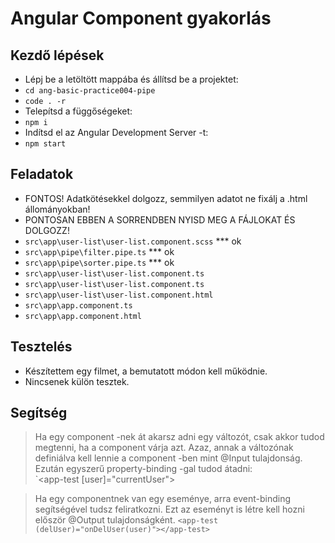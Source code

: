 # Angular Component gyakorlás

## Kezdő lépések
- Lépj be a letöltött mappába és állítsd be a projektet:
- `cd ang-basic-practice004-pipe`
- `code . -r`
- Telepítsd a függőségeket:
- `npm i`
- Indítsd el az Angular Development Server -t:
- `npm start`

## Feladatok
- FONTOS! Adatkötésekkel dolgozz, semmilyen adatot ne fixálj a .html állományokban!
- PONTOSAN EBBEN A SORRENDBEN NYISD MEG A FÁJLOKAT ÉS DOLGOZZ!
- `src\app\user-list\user-list.component.scss` *** ok
- `src\app\pipe\filter.pipe.ts` *** ok
- `src\app\pipe\sorter.pipe.ts` *** ok
- `src\app\user-list\user-list.component.ts`
- `src\app\user-list\user-list.component.ts`
- `src\app\user-list\user-list.component.html`
- `src\app\app.component.ts`
- `src\app\app.component.html`

## Tesztelés
- Készítettem egy filmet, a bemutatott módon kell működnie.
- Nincsenek külön tesztek.

## Segítség
> Ha egy component -nek át akarsz adni egy változót, csak 
akkor tudod megtenni, ha a component várja azt. Azaz, annak 
a változónak definiálva kell lennie a component -ben mint 
@Input tulajdonság.  
> Ezután egyszerű property-binding -gal tudod átadni:  
> `<app-test [user]="currentUser"></app-test>  
  
> Ha egy componentnek van egy eseménye, arra event-binding 
segítségével tudsz feliratkozni. Ezt az eseményt is létre 
kell hozni először @Output tulajdonságként.
> `<app-test (delUser)="onDelUser(user)"></app-test>`
  

